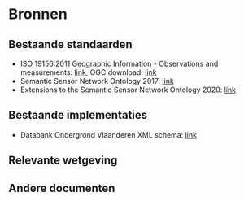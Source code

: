# Bronnen

## Bestaande standaarden
- ISO 19156:2011 Geographic Information - Observations and measurements: [link](https://www.iso.org/standard/32574.html), OGC download: [link](https://portal.ogc.org/files/?artifact_id=41579)
- Semantic Sensor Network Ontology 2017: [link](https://www.w3.org/TR/2017/REC-vocab-ssn-20171019/)
- Extensions to the Semantic Sensor Network Ontology 2020: [link](https://www.w3.org/TR/vocab-ssn-ext/)

## Bestaande implementaties
- Databank Ondergrond Vlaanderen XML schema: [link](https://www.dov.vlaanderen.be/xdov/schema/dov-xsdschema-publiek-4.12.3-xsd.zip)

## Relevante wetgeving

## Andere documenten

